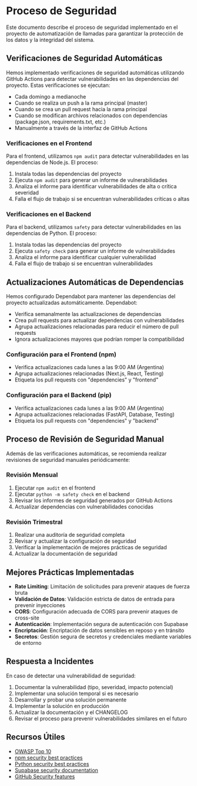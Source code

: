 # Proceso de Seguridad

Este documento describe el proceso de seguridad implementado en el proyecto de automatización de llamadas para garantizar la protección de los datos y la integridad del sistema.

## Verificaciones de Seguridad Automáticas

Hemos implementado verificaciones de seguridad automáticas utilizando GitHub Actions para detectar vulnerabilidades en las dependencias del proyecto. Estas verificaciones se ejecutan:

- Cada domingo a medianoche
- Cuando se realiza un push a la rama principal (master)
- Cuando se crea un pull request hacia la rama principal
- Cuando se modifican archivos relacionados con dependencias (package.json, requirements.txt, etc.)
- Manualmente a través de la interfaz de GitHub Actions

### Verificaciones en el Frontend

Para el frontend, utilizamos `npm audit` para detectar vulnerabilidades en las dependencias de Node.js. El proceso:

1. Instala todas las dependencias del proyecto
2. Ejecuta `npm audit` para generar un informe de vulnerabilidades
3. Analiza el informe para identificar vulnerabilidades de alta o crítica severidad
4. Falla el flujo de trabajo si se encuentran vulnerabilidades críticas o altas

### Verificaciones en el Backend

Para el backend, utilizamos `safety` para detectar vulnerabilidades en las dependencias de Python. El proceso:

1. Instala todas las dependencias del proyecto
2. Ejecuta `safety check` para generar un informe de vulnerabilidades
3. Analiza el informe para identificar cualquier vulnerabilidad
4. Falla el flujo de trabajo si se encuentran vulnerabilidades

## Actualizaciones Automáticas de Dependencias

Hemos configurado Dependabot para mantener las dependencias del proyecto actualizadas automáticamente. Dependabot:

- Verifica semanalmente las actualizaciones de dependencias
- Crea pull requests para actualizar dependencias con vulnerabilidades
- Agrupa actualizaciones relacionadas para reducir el número de pull requests
- Ignora actualizaciones mayores que podrían romper la compatibilidad

### Configuración para el Frontend (npm)

- Verifica actualizaciones cada lunes a las 9:00 AM (Argentina)
- Agrupa actualizaciones relacionadas (Next.js, React, Testing)
- Etiqueta los pull requests con "dependencies" y "frontend"

### Configuración para el Backend (pip)

- Verifica actualizaciones cada lunes a las 9:00 AM (Argentina)
- Agrupa actualizaciones relacionadas (FastAPI, Database, Testing)
- Etiqueta los pull requests con "dependencies" y "backend"

## Proceso de Revisión de Seguridad Manual

Además de las verificaciones automáticas, se recomienda realizar revisiones de seguridad manuales periódicamente:

### Revisión Mensual

1. Ejecutar `npm audit` en el frontend
2. Ejecutar `python -m safety check` en el backend
3. Revisar los informes de seguridad generados por GitHub Actions
4. Actualizar dependencias con vulnerabilidades conocidas

### Revisión Trimestral

1. Realizar una auditoría de seguridad completa
2. Revisar y actualizar la configuración de seguridad
3. Verificar la implementación de mejores prácticas de seguridad
4. Actualizar la documentación de seguridad

## Mejores Prácticas Implementadas

- **Rate Limiting**: Limitación de solicitudes para prevenir ataques de fuerza bruta
- **Validación de Datos**: Validación estricta de datos de entrada para prevenir inyecciones
- **CORS**: Configuración adecuada de CORS para prevenir ataques de cross-site
- **Autenticación**: Implementación segura de autenticación con Supabase
- **Encriptación**: Encriptación de datos sensibles en reposo y en tránsito
- **Secretos**: Gestión segura de secretos y credenciales mediante variables de entorno

## Respuesta a Incidentes

En caso de detectar una vulnerabilidad de seguridad:

1. Documentar la vulnerabilidad (tipo, severidad, impacto potencial)
2. Implementar una solución temporal si es necesario
3. Desarrollar y probar una solución permanente
4. Implementar la solución en producción
5. Actualizar la documentación y el CHANGELOG
6. Revisar el proceso para prevenir vulnerabilidades similares en el futuro

## Recursos Útiles

- [OWASP Top 10](https://owasp.org/www-project-top-ten/)
- [npm security best practices](https://docs.npmjs.com/security-best-practices)
- [Python security best practices](https://python-security.readthedocs.io/security.html)
- [Supabase security documentation](https://supabase.com/docs/guides/security)
- [GitHub Security features](https://docs.github.com/en/code-security)
